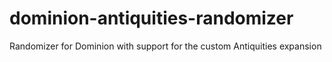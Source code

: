 # dominion-antiquities-randomizer
Randomizer for Dominion with support for the custom Antiquities expansion
